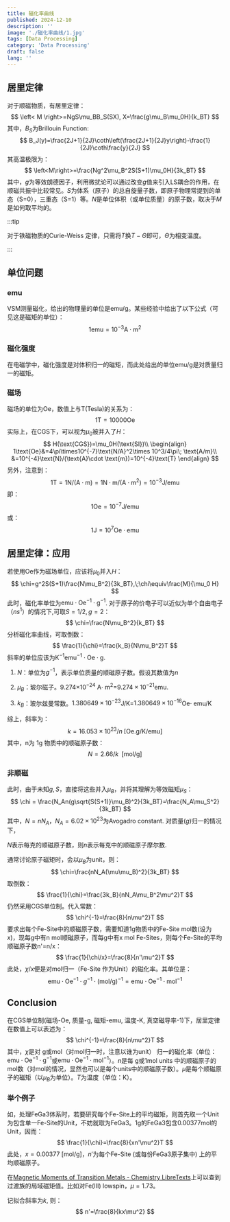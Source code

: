```yaml
---
title: 磁化率曲线
published: 2024-12-10
description: ''
image: './磁化率曲线/1.jpg'
tags: [Data Processing]
category: 'Data Processing'
draft: false 
lang: ''
---
```


## 居里定律

对于顺磁物质，有居里定律：
$$
\left< M \right>=NgS\mu_BB_S(SX), X=\frac{g\mu_B\mu_0H}{k_BT}
$$
其中，$B_S$为Brillouin Function:
$$
B_J(y)=\frac{2J+1}{2J}\coth\left(\frac{2J+1}{2J}y\right)-\frac{1}{2J}\coth\frac{y}{2J}
$$
其高温极限为：
$$
\left<M\right>=\frac{Ng^2\mu_B^2S(S+1)\mu_0H}{3k_BT}
$$
其中，$g$为等效朗德因子，利用微扰论可以通过改变$g$值来引入LS耦合的作用，在顺磁共振中比较常见。$S$为体系（原子）的总自旋量子数，即原子物理常提到的单态（S=0），三重态（S=1）等。$N$是单位体积（或单位质量）的原子数，取决于$M$是如何取平均的。

:::tip

对于铁磁物质的Curie-Weiss 定律，只需将$T$换$T-\Theta$即可，$\Theta$为相变温度。

:::



## 单位问题

### emu

VSM测量磁化，给出的物理量的单位是$\text{emu/g}$。某些经验中给出了以下公式（可见这是磁矩的单位）：
$$
1\text{emu}=10^{-3}\text{A}\cdot\text{m}^2
$$
### 磁化强度

在电磁学中，磁化强度是对体积归一的磁矩，而此处给出的单位$\text{emu/g}$是对质量归一的磁矩。

### 磁场

磁场的单位为$\text{Oe}$，数值上与T(Tesla)的关系为：
$$
1\text{T}=10000\text{Oe}
$$
实际上，在CGS下，可以视为$\mu_0$被并入了$H$：
$$
H(\text{CGS})=\mu_0H(\text{SI})\\
\begin{align}
1\text{Oe}&=4\pi\times10^{-7}\text{N/A}^2\times 10^3/4\pi\; \text{A/m}\\
&=10^{-4}\text{N}/(\text{A}\cdot \text{m})=10^{-4}\text{T}
\end{align}
$$
另外，注意到：
$$
1\text{T} = 1\text{N}/(\text{A}\cdot \text{m})=1\text{N}\cdot \text{m}/(\text{A}\cdot\text{m}^2)=10^{-3}\text{J}/\text{emu}
$$
即：
$$
1\text{Oe}=10^{-7}\text{J/emu}
$$
或：
$$
1\text{J} = 10^{7}\text{Oe}\cdot\text{emu}
$$



## 居里定律：应用

若使用Oe作为磁场单位，应该将$\mu_0$并入$H$：
$$
\chi=g^2S(S+1)\frac{N\mu_B^2}{3k_BT},\;\chi\equiv\frac{M}{\mu_0 H}
$$
此时，磁化率单位为$\text{emu}\cdot\text{Oe}^{-1}\cdot \text{g}^{-1}$. 对于原子的价电子可以近似为单个自由电子（$ns^1$）的情况下,可取$S=1/2,g=2$：
$$
\chi=\frac{N\mu_B^2}{k_BT}
$$
分析磁化率曲线，可取倒数：
$$
\frac{1}{\chi}=\frac{k_B}{N\mu_B^2}T
$$
斜率的单位应该为$\text{K}^{-1}\text{emu}^{-1}\cdot\text{Oe}\cdot\text{g}$.

1. $N$：单位为$g^{-1}$，表示单位质量的顺磁原子数。假设其数值为$n$

2. $\mu_B$：玻尔磁子。9.274$\times10^{-24}$ A$\cdot$ m$^2$=$9.274\times10^{-21}\text {emu}$.

3. $k_B$：玻尔兹曼常数。$1.380649 × 10^{-23}$J/K=$1.380649 × 10^{-16}$Oe$\cdot$ emu/K

综上，斜率为：
$$
k=16.053\times 10^{23}/n \;[\text{Oe.g/K/emu}]
$$
其中，n为 1g 物质中的顺磁原子数：
$$
N=2.66/k \;\;[\text{mol/g}]
$$

### 非顺磁

此时，由于未知$g,S$，直接将这些并入$\mu_B$，并将其理解为等效磁矩$\mu_S$：
$$
\chi = \frac{N_An(g\sqrt{S(S+1)}\mu_B)^2}{3k_BT}=\frac{N_A\mu_S^2}{3k_BT}
$$
其中，$N=nN_A$，$N_A=6.02\times 10^{23}$为Avogadro constant. 对质量($g$)归一的情况下，

$N$表示每克的顺磁原子数，则$n$表示每克中的顺磁原子摩尔数. 



通常讨论原子磁矩时，会以$\mu_B$为unit，则：
$$
\chi=\frac{nN_A(\mu\mu_B)^2}{3k_BT}
$$
取倒数：
$$
\frac{1}{\chi}=\frac{3k_B}{nN_A\mu_B^2\mu^2}T
$$
仍然采用CGS单位制。代入常数：
$$
\chi^{-1}=\frac{8}{n\mu^2}T
$$
要求出每个Fe-Site中的顺磁原子数，需要知道1g物质中的Fe-Site mol数(设为$x$)，现每g中有n mol顺磁原子，而每g中有x mol Fe-Sites，则每个Fe-Site的平均顺磁原子数n'=n/x：
$$
\frac{1}{\chi/x}=\frac{8}{n'\mu^2}T
$$
此处，$\chi/x$便是对mol归一（Fe-Site 作为Unit）的磁化率。其单位是：
$$
\text{emu}\cdot\text{Oe}^{-1}\cdot g^{-1}\cdot(\text{mol/g})^{-1}=\text{emu}\cdot\text{Oe}^{-1}\cdot \text{mol}^{-1}
$$


## Conclusion

在CGS单位制(磁场-Oe, 质量-g, 磁矩-emu, 温度-K, 真空磁导率-1)下，居里定律在数值上可以表述为：
$$
\chi^{-1}=\frac{8}{n\mu^2}T
$$
其中，$\chi$是对 g或mol（对mol归一时，注意以谁为unit） 归一的磁化率（单位：$\text{emu}\cdot\text{Oe}^{-1}\cdot \text{g}^{-1}$或$\text{emu}\cdot\text{Oe}^{-1}\cdot \text{mol}^{-1}$）。$n$是每 g或1mol units 中的顺磁原子的mol数（对mol的情况，显然也可以是每个units中的顺磁原子数）。$\mu$是每个顺磁原子的磁矩（以$\mu_B$为单位）。$T$为温度（单位：K）。

### 举个例子

如，处理FeGa3体系时，若要研究每个Fe-Site上的平均磁矩，则首先取一个Unit为包含单一Fe-Site的Unit，不妨就取为FeGa3。1g的FeGa3包含0.00377mol的Unit，因而：
$$
\frac{1}{\chi}=\frac{8}{xn'\mu^2}T
$$
此处，$x=0.00377$ [mol/g]，$n'$为每个Fe-Site (或每份FeGa3原子集中) 上的平均顺磁原子。

在[Magnetic Moments of Transition Metals - Chemistry LibreTexts](https://chem.libretexts.org/Bookshelves/Inorganic_Chemistry/Supplemental_Modules_and_Websites_(Inorganic_Chemistry)/Crystal_Field_Theory/Magnetic_Moments_of_Transition_Metals)上可以查到过渡族的局域磁矩值。比如对Fe(III) lowspin，$\mu = 1.73$。

记拟合斜率为$k$, 则：
$$
n'=\frac{8}{kx\mu^2}
$$
